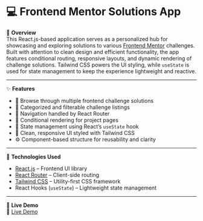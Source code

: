 # 💻 Frontend Mentor Solutions App

🚀 **Overview**  
This React.js-based application serves as a personalized hub for showcasing and exploring solutions to various [Frontend Mentor](https://www.frontendmentor.io/) challenges. Built with attention to clean design and efficient functionality, the app features conditional routing, responsive layouts, and dynamic rendering of challenge solutions. Tailwind CSS powers the UI styling, while `useState` is used for state management to keep the experience lightweight and reactive.

---

✨ **Features**
- 🧩 Browse through multiple frontend challenge solutions  
- 📂 Categorized and filterable challenge listings  
- 🧭 Navigation handled by React Router  
- 🔀 Conditional rendering for project pages  
- 💾 State management using React’s `useState` hook  
- 🎨 Clean, responsive UI styled with Tailwind CSS  
- ⚙️ Component-based structure for reusability and clarity  

---

📌 **Technologies Used**
- [React.js](https://reactjs.org/) – Frontend UI library  
- [React Router](https://reactrouter.com/) – Client-side routing  
- [Tailwind CSS](https://tailwindcss.com/) – Utility-first CSS framework  
- React Hooks (`useState`) – Lightweight state management  

---

🚀 **Live Demo**  
🔗 [Live Demo](https://frontend-mentor-fb.vercel.app/) 
